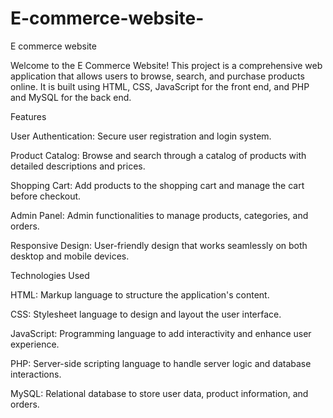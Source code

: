 # E-commerce-website-

E commerce website 

Welcome to the E Commerce Website! This project is a comprehensive web application that allows users to browse, search, and purchase products online. It is built using HTML, CSS, JavaScript for the front end, and PHP and MySQL for the back end.

Features

User Authentication: Secure user registration and login system.

Product Catalog: Browse and search through a catalog of products with detailed descriptions and prices.

Shopping Cart: Add products to the shopping cart and manage the cart before checkout.

Admin Panel: Admin functionalities to manage products, categories, and orders.

Responsive Design: User-friendly design that works seamlessly on both desktop and mobile devices.

Technologies Used

HTML: Markup language to structure the application's content.

CSS: Stylesheet language to design and layout the user interface.

JavaScript: Programming language to add interactivity and enhance user experience.

PHP: Server-side scripting language to handle server logic and database interactions.

MySQL: Relational database to store user data, product information, and orders.
